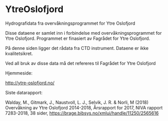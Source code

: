 # YtreOslofjord
Hydrografidata fra overvåkningsprogrammet for Ytre Oslofjord

Disse dataene er samlet inn i forbindelse med overvåkningsprogrammet for Ytre Oslofjord. Programmet er finasiert av Fagrådet for Ytre Oslofjord.

På denne siden ligger det rådata fra CTD instrument. Dataene er ikke kvalitetsikret.

Ved all bruk av disse data må det refereres til Fagrådet for Ytre Oslofjord

Hjemmeside:

http://ytre-oslofjord.no/

Siste datarapport:

Walday, M., Gitmark, J., Naustvoll, L. J., Selvik, J. R. & Norli, M (2018) Overvåkning av Ytre Oslofjord 2014-2018, Årsrapport for 2017, NIVA rapport 7283-2018, 38 sider, https://brage.bibsys.no/xmlui/handle/11250/2565616
